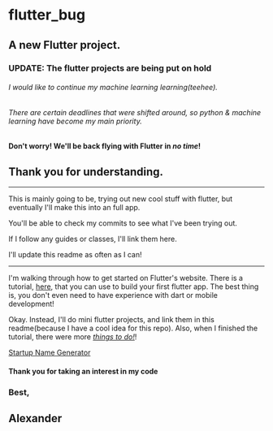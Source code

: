 # flutter_bug

A new Flutter project.
----
### UPDATE: The flutter projects are being put on hold
###### I would like to continue my machine learning learning(teehee). 
###### There are certain deadlines that were shifted around, so python & machine learning have become my main priority. 
#### Don't worry! We'll be back flying with Flutter in _no time_! 
## Thank you for understanding.
----
This is mainly going to be, trying out new cool stuff with flutter, but eventually I'll make this into an full app. 

You'll be able to check my commits to see what I've been trying out.

If I follow any guides or classes, I'll link them here.


I'll update this readme as often as I can!

-----

I'm walking through how to get started on Flutter's website. There is a tutorial, [here](https://flutter.io/get-started/codelab/), that you can use to build your first flutter app. The best thing is, you don't even need to have experience with dart or mobile development!

Okay. Instead, I'll do mini flutter projects, and link them in this readme(because I have a cool idea for this repo). Also, when I finished the tutorial, there were more _[things to do!](https://flutter.io/get-started/learn-more/)_!

 [Startup Name Generator](https://github.com/Lexscher/startup_namer)



#### Thank you for taking an interest in my code

### Best,
## Alexander
